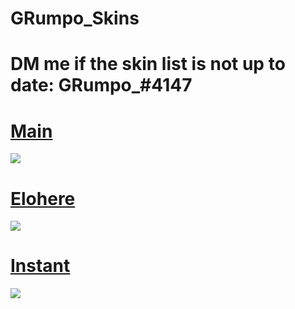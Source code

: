 # GRumpo_Skins

# DM me if the skin list is not up to date: GRumpo_#4147

# [Main](https://grumpo.s-ul.eu/1xeiLoZH) 
![](https://osu.ppy.sh/ss/16213816/bf5b)

# [Elohere](https://grumpo.s-ul.eu/KcGYJWDM) 
![](https://osu.ppy.sh/ss/16213812/65a0)

# [Instant](https://grumpo.s-ul.eu/ihmVGimI)
![](https://osu.ppy.sh/ss/16213833/1c8d)
